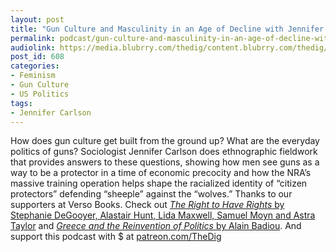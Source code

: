 ```yaml
---
layout: post
title: "Gun Culture and Masculinity in an Age of Decline with Jennifer Carlson"
permalink: podcast/gun-culture-and-masculinity-in-an-age-of-decline-with-jennifer-carlson/
audiolink: https://media.blubrry.com/thedig/content.blubrry.com/thedig/The_Dig_-_EP_92_-_Carlson.mp3
post_id: 608
categories: 
- Feminism
- Gun Culture
- US Politics
tags: 
- Jennifer Carlson
---
```


How does gun culture get built from the ground up? What are the everyday politics of guns? Sociologist Jennifer Carlson does ethnographic fieldwork that provides answers to these questions, showing how men see guns as a way to be a protector in a time of economic precocity and how the NRA’s massive training operation helps shape the racialized identity of “citizen protectors” defending “sheeple” against the “wolves.” Thanks to our supporters at Verso Books. Check out [*The Right to Have Rights* by Stephanie DeGooyer, Alastair Hunt, Lida Maxwell, Samuel Moyn and Astra Taylor](versobooks.com/books/2424-the-right-to-have-rights) and [*Greece and the Reinvention of Politics* by Alain Badiou](versobooks.com/books/2560-greece-and-the-reinvention-of-politics). And support this podcast with $ at [patreon.com/TheDig](http://www.patreon.com/TheDig) 
